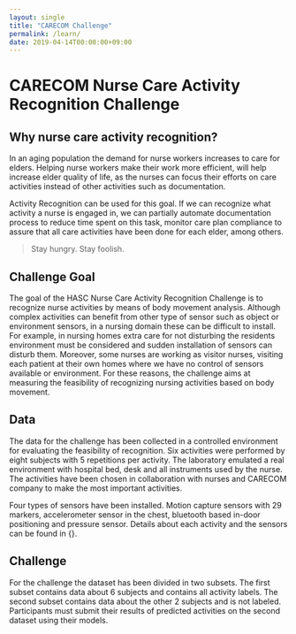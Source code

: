 ```yaml
---
layout: single
title: "CARECOM Challenge"
permalink: /learn/
date: 2019-04-14T00:00:00+09:00
---
```

# CARECOM Nurse Care Activity Recognition Challenge

## Why nurse care activity recognition?
In an aging population the demand for nurse workers increases to care for elders. Helping nurse workers make their work more efficient, will help increase elder quality of life, as the nurses can focus their efforts on care activities instead of other activities such as documentation.

Activity Recognition can be used for this goal. If we can recognize what activity a nurse is engaged in, we can partially automate documentation process to reduce time spent on this task, monitor care plan compliance to assure that all care activities have been done for each elder, among others.  
> Stay hungry. Stay foolish.

## Challenge Goal
The goal of the HASC Nurse Care Activity Recognition Challenge is to recognize nurse activities by means of body movement analysis. Although complex activities can benefit from other type of sensor such as object or environment sensors, in a nursing domain these can be difficult to install. For example, in nursing homes extra care for not disturbing the residents environment must be considered and sudden installation of sensors can disturb them. Moreover, some nurses are working as visitor nurses, visiting each patient at their own homes where we have no control of sensors available or environment. For these reasons, the challenge aims at measuring the feasibility of recognizing nursing activities based on body movement.

## Data
The data for the challenge has been collected in a controlled environment for evaluating the feasibility of recognition. Six activities were performed by eight subjects with 5 repetitions per activity. The laboratory emulated a real environment with hospital bed, desk and all instruments used by the nurse.
The activities have been chosen in collaboration with nurses and CARECOM company to make the most important activities.

Four types of sensors have been installed.
Motion capture sensors with 29 markers, accelerometer sensor in the chest, bluetooth based in-door positioning and pressure sensor. Details about each activity and the sensors can be found in {}.

## Challenge
For the challenge the dataset has been divided in two subsets.
The first subset contains data about 6 subjects and contains all activity labels.
The second subset contains data about the other 2 subjects and is not labeled.
Participants must submit their results of predicted activities on the second dataset using their models.
